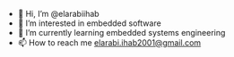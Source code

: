 - 👋 Hi, I’m @elarabiihab
- 👀 I’m interested in embedded software
- 🌱 I’m currently learning embedded systems engineering
- 📫 How to reach me elarabi.ihab2001@gmail.com

<!---
elarabiihab/elarabiihab is a ✨ special ✨ repository because its `README.md` (this file) appears on your GitHub profile.
You can click the Preview link to take a look at your changes.
--->
